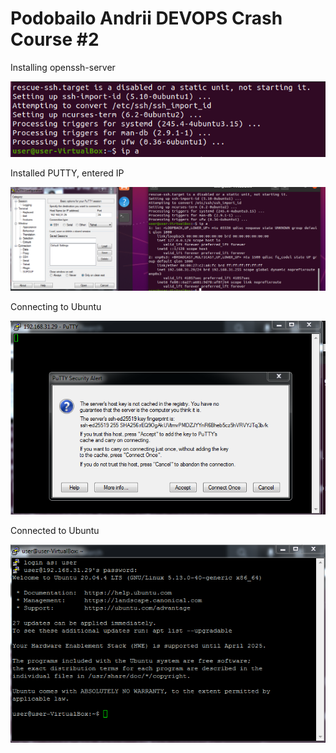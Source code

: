 # Podobailo Andrii DEVOPS Crash Course #2


Installing openssh-server

![Installing openssh-server](1.PNG "Installing openssh-server")

Installed PUTTY, entered IP

![Installed PUTTY, entered IP](2.PNG "Installed PUTTY, entered IP")

Connecting to Ubuntu

![Connecting to Ubuntu](3.PNG "Connecting to Ubuntu")

Connected to Ubuntu

![Connected to Ubuntu](4.PNG "Connected to Ubuntu")

